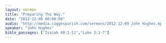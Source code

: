 ```yaml
---
layout: sermon
title: "Preparing The Way."
date: "2012-12-09 00:00:00"
audio: "http://media.coggesparish.com/sermons/2012-12-09 John Hughes.mp3"
speaker: "John Hughes"
bible_passages: ["Isaiah 40:1-11","Luke 3:1-7"]
---
```

